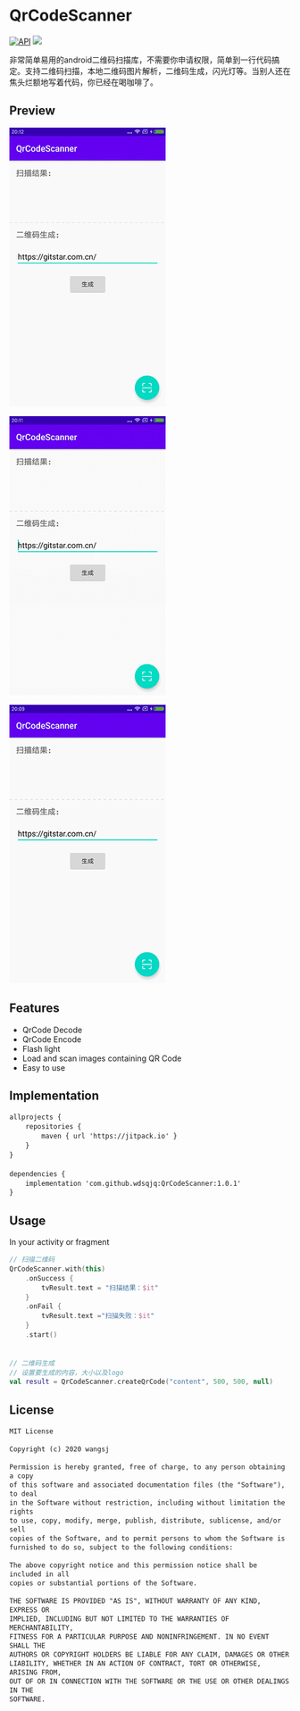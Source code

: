 ﻿# QrCodeScanner

[![API](https://img.shields.io/badge/API-21%2B-brightgreen.svg?style=flat)](https://android-arsenal.com/api?level=21) [![](https://jitpack.io/v/wsj1024/QrCodeScanner.svg)](https://jitpack.io/#wsj1024/QrCodeScanner)

非常简单易用的android二维码扫描库，不需要你申请权限，简单到一行代码搞定。支持二维码扫描，本地二维码图片解析，二维码生成，闪光灯等。当别人还在焦头烂额地写着代码，你已经在喝咖啡了。

## **Preview**

![二维码扫描](img/scan.gif)

![本地图片](img/localimage.gif)

![本地图片](img/generate.gif)

## Features

-  QrCode Decode
-  QrCode Encode
-  Flash light
-  Load and scan images containing QR Code
-  Easy to use

Implementation
----


```xml
allprojects {
    repositories {
        maven { url 'https://jitpack.io' }
    }
}

dependencies {
	implementation 'com.github.wdsqjq:QrCodeScanner:1.0.1'
}
```

Usage
----

In your activity or fragment

```kotlin
// 扫描二维码
QrCodeScanner.with(this)
    .onSuccess {
    	tvResult.text = "扫描结果：$it"
    }
    .onFail {
    	tvResult.text ="扫描失败：$it"
    }
    .start()


// 二维码生成
// 设置要生成的内容，大小以及logo
val result = QrCodeScanner.createQrCode("content", 500, 500, null)
```

## License

```
MIT License

Copyright (c) 2020 wangsj

Permission is hereby granted, free of charge, to any person obtaining a copy
of this software and associated documentation files (the "Software"), to deal
in the Software without restriction, including without limitation the rights
to use, copy, modify, merge, publish, distribute, sublicense, and/or sell
copies of the Software, and to permit persons to whom the Software is
furnished to do so, subject to the following conditions:

The above copyright notice and this permission notice shall be included in all
copies or substantial portions of the Software.

THE SOFTWARE IS PROVIDED "AS IS", WITHOUT WARRANTY OF ANY KIND, EXPRESS OR
IMPLIED, INCLUDING BUT NOT LIMITED TO THE WARRANTIES OF MERCHANTABILITY,
FITNESS FOR A PARTICULAR PURPOSE AND NONINFRINGEMENT. IN NO EVENT SHALL THE
AUTHORS OR COPYRIGHT HOLDERS BE LIABLE FOR ANY CLAIM, DAMAGES OR OTHER
LIABILITY, WHETHER IN AN ACTION OF CONTRACT, TORT OR OTHERWISE, ARISING FROM,
OUT OF OR IN CONNECTION WITH THE SOFTWARE OR THE USE OR OTHER DEALINGS IN THE
SOFTWARE.
```

